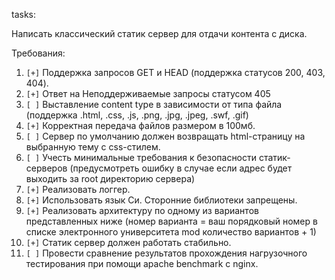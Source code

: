 tasks:

Написать классический статик сервер для отдачи контента с диска.

Требования:

 1. `[+]` Поддержка запросов GET и HEAD (поддержка статусов 200, 403, 404).
 2. `[+]` Ответ на Неподдерживаемые запросы статусом 405
 3. `[ ]` Выставление content type в зависимости от типа файла (поддержка .html, .css, .js, .png, .jpg, .jpeg, .swf, .gif)
 4. `[+]` Корректная передача файлов размером в 100мб.
 5. `[ ]` Сервер по умолчанию должен возвращать html-страницу на выбранную тему с css-стилем.
 6. `[ ]` Учесть минимальные требования к безопасности статик-серверов (предусмотреть ошибку в случае если адрес будет выходить за root директорию сервера)
 7. `[+]` Реализовать логгер.
 8. `[+]` Использовать язык Си. Сторонние библиотеки запрещены.
 9. `[+]` Реализовать архитектуру по одному из вариантов представленных ниже (номер варианта = ваш порядковый номер в списке электронного университета mod количество вариантов + 1)
 10. `[+]` Статик сервер должен работать стабильно.
 11. `[ ]` Провести сравнение результатов прохождения нагрузочного тестирования при помощи apache benchmark с nginx.